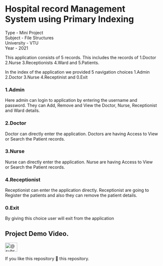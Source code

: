 # Hospital record Management System using Primary Indexing
Type - Mini Project  
Subject - File Structures  
University - VTU  
Year - 2021  

This application consists of 5 records. This includes the records of 
1.Doctor 2.Nurse 3.Receptionists 4.Ward and 5.Patients.

In the index of the application we provided 5 navigation choices 
1.Admin
2.Doctor
3.Nurse
4.Receptinist and 
0.Exit

### 1.Admin
Here admin can login to application by entering the username and password.
They can Add, Remove and View the Doctor, Nurse, Receptionist and Ward details.

### 2.Doctor
Doctor can directly enter the application. 
Doctors are having Access to View or Search the Patient records.

### 3.Nurse
Nurse can directly enter the application. 
Nurse are having Access to View or Search the Patient records.

### 4.Receptionist
Receptionist can enter the application directly.
Receptionist are going to Register the patients and also they can remove the patient details.

### 0.Exit
By giving this choice user will exit from the application

## Project Demo Video.

<a href="https://youtu.be/SAVKLLzXy8M" target="blank"><img align="center" src="https://raw.githubusercontent.com/rahuldkjain/github-profile-readme-generator/master/src/images/icons/Social/youtube.svg" alt="@subramanya43" height="30" width="40" /></a>

If you like this repository 🌟 this repository.
